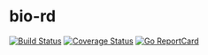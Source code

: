 # bio-rd

[![Build Status](https://travis-ci.org/bio-routing/bio-rd.svg?branch=master)](https://travis-ci.org/bio-routing/bio-rd)
[![Coverage Status](https://coveralls.io/repos/bio-routing/bio-rd/badge.svg?branch=master&service=github)](https://coveralls.io/github/bio-routing/bio-rd?branch=master)
[![Go ReportCard](http://goreportcard.com/badge/bio-routing/bio-rd)](http://goreportcard.com/report/bio-routing/bio-rd)
